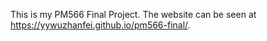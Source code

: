 This is my PM566 Final Project. The website can be seen at https://yywuzhanfei.github.io/pm566-final/.
